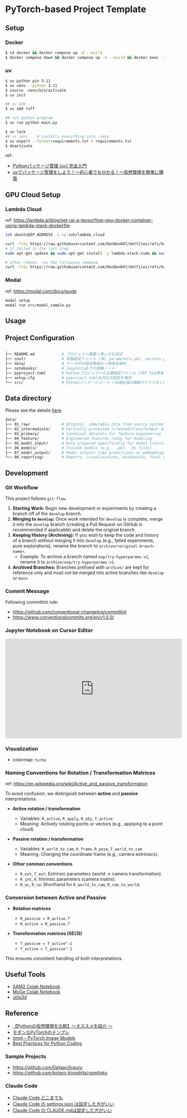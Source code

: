 # PyTorch-based Project Template

## Setup

### Docker
```bash
$ cd docker && docker compose up -d --build
$ docker compose down && docker compose up -d --build && docker exec -it [container_name] bash
```

### uv
```bash
$ uv python pin 3.11
$ uv venv --python 3.11
$ source .venv/bin/activate
$ uv init

## uv add ...
$ uv add ruff

## run python program
$ uv run python main.py

$ uv lock
## uv sync    # installs everything into .venv
$ uv export --format=requirements.txt > requirements.txt
$ deactivate
```

ref:
- [Pythonパッケージ管理 [uv] 完全入門](https://speakerdeck.com/mickey_kubo/pythonpatukeziguan-li-uv-wan-quan-ru-men)
- [uvでパッケージ管理をしよう！〜初心者でも分かる！〜仮想環境を簡単に構築](https://youtu.be/VgH1GKSCXJQ?si=B-o0UPSoZjrfkHTY)

## GPU Cloud Setup

### Lambda Cloud

ref: https://lambda.ai/blog/set-up-a-tensorflow-gpu-docker-container-using-lambda-stack-dockerfile

```bash
ssh ubuntu@IP_ADDRESS -i ~/.ssh/lambda_cloud
```

```bash
curl -fsSL https://raw.githubusercontent.com/DenDen047/dotfiles/refs/heads/master/setup_scripts/lambda_cloud1.sh | bash
# if failed in the last step
sudo apt-get update && sudo apt-get install -y lambda-stack-cuda && sudo reboot

# after reboot, run the following command
curl -fsSL https://raw.githubusercontent.com/DenDen047/dotfiles/refs/heads/master/setup_scripts/lambda_cloud2.sh | bash
```

### Modal

ref: https://modal.com/docs/guide

```bash
modal setup
modal run src/modal_sample.py
```

## Usage

## Project Configuration

```bash
.
├── README.md            # プロジェクト概要と使い方を記述
├── conf/                # 実験設定ファイル (例: parameters.yml, secrets.yml)
├── data/                # データや中間成果物の一時保存場所
├── notebooks/           # JupyterLabでの実験ノート
├── pyproject.toml       # Pythonプロジェクトの主要設定ファイル (PEP 518準拠)
├── setup.cfg            # pyproject.toml未対応の設定を補完
└── src/                 # Pythonパッケージコード (共通処理の関数やクラスなど)
```

## Data directory

Please see the details [here](https://docs.kedro.org/en/stable/faq/faq.html#what-is-data-engineering-convention).

```bash
data/
├── 01_raw/              # Original, immutable data from source systems
├── 02_intermediate/     # Partially processed (cleaned/transformed) data
├── 03_primary/          # Canonical datasets for feature engineering
├── 04_feature/          # Engineered features ready for modeling
├── 05_model_input/      # Data prepared specifically for model training
├── 06_models/           # Trained models (e.g., .pkl, .h5 files)
├── 07_model_output/     # Model outputs like predictions or embeddings
└── 08_reporting/        # Reports, visualizations, dashboards, final outputs
```

## Development

### Git Workflow

This project follows `git-flow`.

1.  **Starting Work:** Begin new development or experiments by creating a branch off of the `develop` branch.
2.  **Merging to `develop`:** Once work intended for `develop` is complete, merge it into the `develop` branch (creating a Pull Request on GitHub is recommended if applicable) and delete the original branch.
3.  **Keeping History (Archiving):** If you wish to keep the code and history of a branch *without* merging it into `develop` (e.g., failed experiments, pure explorations), rename the branch to `archive/<original-branch-name>`.
    * Example: To archive a branch named `exp/try-hyperparams-v1`, rename it to `archive/exp/try-hyperparams-v1`.
4.  **Archived Branches:** Branches prefixed with `archive/` are kept for reference only and must *not* be merged into active branches like `develop` or `main`.

### Commit Message

Following commitlint rule:
- https://github.com/conventional-changelog/commitlint
- https://www.conventionalcommits.org/en/v1.0.0/

### Jupyter Notebook on Cursor Editor

<iframe width="560" height="315" src="https://www.youtube.com/embed/eOSfeBIBzr0?si=MFjxL47thNJGC1SN" title="YouTube video player" frameborder="0" allow="accelerometer; autoplay; clipboard-write; encrypted-media; gyroscope; picture-in-picture; web-share" referrerpolicy="strict-origin-when-cross-origin" allowfullscreen></iframe>

### Visualization

- colormap: `turbo`

### Naming Conventions for Rotation / Transformation Matrices
ref: https://en.wikipedia.org/wiki/Active_and_passive_transformation

To avoid confusion, we distinguish between **active** and **passive** interpretations:

- **Active rotation / transformation**  
  - Variables: `R_active`, `R_apply`, `R_obj`, `T_active`  
  - Meaning: Actively rotating points or vectors (e.g., applying to a point cloud).

- **Passive rotation / transformation**  
  - Variables: `R_world_to_cam`, `R_frame`, `R_pose`, `T_world_to_cam`  
  - Meaning: Changing the coordinate frame (e.g., camera extrinsics).

- **Other common conventions**  
  - `R_ext`, `T_ext`: Extrinsic parameters (world → camera transformation).  
  - `R_int`, `K`: Intrinsic parameters (camera matrix).  
  - `R_wc`, `R_cw`: Shorthand for `R_world_to_cam`, `R_cam_to_world`.

### Conversion between Active and Passive

- **Rotation matrices**  
  - `R_passive = R_active.T`  
  - `R_active = R_passive.T`

- **Transformation matrices (SE(3))**  
  - `T_passive = T_active^-1`  
  - `T_active = T_passive^-1`

This ensures consistent handling of both interpretations.

## Useful Tools

- [SAM2 Colab Notebook](https://colab.research.google.com/drive/1q-_LLIBZ-WW64VRzJ9fSVYDBOvADvWkW?usp=sharing)
- [MoGe Colab Notebook](https://colab.research.google.com/drive/1reb8Hn_0N7N3i1LgXbMhm7LkaDcA4CKj?usp=sharing&authuser=1#scrollTo=tTDZf8kR7_nV)
- [utils3d](https://github.com/EasternJournalist/utils3d)

## Reference

- [【Pythonの仮想環境を比較】〜オススメを紹介 〜](https://youtu.be/r4SkIhQThe0?si=kziY5m9s05gCk9Hx)
- [モダンなPyTorchのテンプレ](https://zenn.dev/dena/articles/6f04641801b387)
- [timm – PyTorch Image Models](https://huggingface.co/timm)
- [Best Practices for Python Coding](https://cyberagentailab.github.io/BestPracticesForPythonCoding/)

### Sample Projects

- https://github.com/Delgan/loguru
- https://github.com/kotaro-kinoshita/yomitoku

### Claude Code

- [Claude Code どこまでも](https://speakerdeck.com/nwiizo/claude-everywhere)
- [Claude Code の settings.json は設定した方がいい](https://syu-m-5151.hatenablog.com/entry/2025/06/05/134147)
- [Claude Code の CLAUDE.mdは設定した方がいい](https://syu-m-5151.hatenablog.com/entry/2025/06/06/190847)
